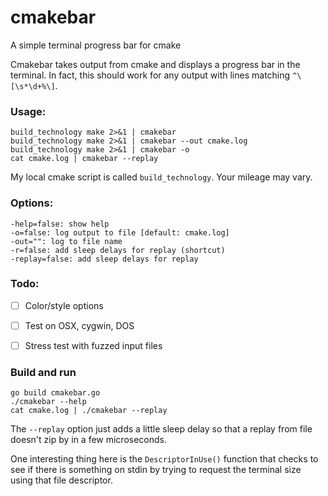 cmakebar
========

A simple terminal progress bar for cmake

Cmakebar takes output from cmake and displays a progress bar in the terminal.
In fact, this should work for any output with lines matching `^\[\s*\d+%\]`.

### Usage:

    build_technology make 2>&1 | cmakebar
    build_technology make 2>&1 | cmakebar --out cmake.log
    build_technology make 2>&1 | cmakebar -o
    cat cmake.log | cmakebar --replay

My local cmake script is called `build_technology`.  Your mileage may vary.


### Options:
    
    -help=false: show help
    -o=false: log output to file [default: cmake.log]
    -out="": log to file name
    -r=false: add sleep delays for replay (shortcut)
    -replay=false: add sleep delays for replay

### Todo:
- [ ] Color/style options
- [ ] Test on OSX, cygwin, DOS
- [ ] Stress test with fuzzed input files


### Build and run

```
go build cmakebar.go
./cmakebar --help
cat cmake.log | ./cmakebar --replay
```

The `--replay` option just adds a little sleep delay so that
a replay from file doesn't zip by in a few microseconds.

One interesting thing here is the `DescriptorInUse()` function
that checks to see if there is something on stdin by trying to
request the terminal size using that file descriptor.



